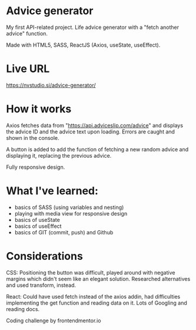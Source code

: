 # Advice generator

My first API-related project.
Life advice generator with a "fetch another advice" function.

Made with HTML5, SASS, ReactJS (Axios, useState, useEffect).

# Live URL

https://nvstudio.si/advice-generator/

# How it works

Axios fetches data from "https://api.adviceslip.com/advice" and displays
the advice ID and the advice text upon loading. Errors are caught and
shown in the console.

A button is added to add the function of fetching a new random advice and
displaying it, replacing the previous advice.

Fully responsive design.

# What I've learned:

- basics of SASS (using variables and nesting)
- playing with media view for responsive design
- basics of useState
- basics of useEffect
- basics of GIT (commit, push) and Github

# Considerations

CSS:
Positioning the button was difficult, played around with negative margins
which didn't seem like an elegant solution. Researched alternatives and used
transform, instead.

React:
Could have used fetch instead of the axios addin, had difficulties implementing
the get function and reading data on it. Lots of Googling and reading docs.

Coding challenge by frontendmentor.io
